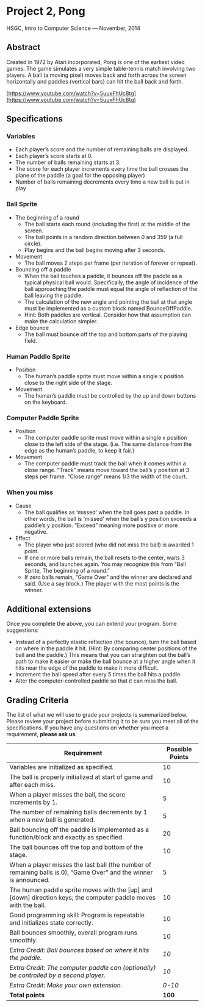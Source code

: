 # Project 2, Pong

HSGC, Intro to Computer Science — November, 2014

## Abstract

Created in 1972 by Atari incorporated, Pong is one of the earliest video games.  The game simulates a very simple table-tennis match involving two players. A ball (a moving pixel) moves back and forth across the screen horizontally and paddles (vertical bars) can hit the ball back and forth.

[https://www.youtube.com/watch?v=5uuxFhUc8tg](https://www.youtube.com/watch?v=5uuxFhUc8tg)

## Specifications

### Variables

* Each player’s score and the number of remaining balls are displayed.* Each player’s score starts at 0.* The number of balls remaining starts at 3.* The score for each player increments every time the ball crosses the plane of the paddle (a goal for the opposing player)* Number of balls remaining decrements every time a new ball is put in play

### Ball Sprite

* The beginning of a round    * The ball starts each round (including the first) at the middle of the screen.    * The ball points in a random direction between 0 and 359 (a full circle).    * Play begins and the ball begins moving after 3 seconds.* Movement    * The ball moves 2 steps per frame (per iteration of forever or repeat).*  Bouncing off a paddle    * When the ball touches a paddle, it bounces off the paddle as a typical physical ball would. Specifically, the angle of incidence of the ball approaching the paddle must equal the angle of reflection of the ball leaving the paddle.    * The calculation of the new angle and pointing the ball at that angle must be implemented as a custom block named BounceOffPaddle.     * Hint: Both paddles are vertical. Consider how that assumption can make the calculation simpler.* Edge bounce    * The ball must bounce off the top and bottom parts of the playing field.

### Human Paddle Sprite

* Position    * The human’s paddle sprite must move within a single x position close to the right side of the stage.  * Movement    * The human’s paddle must be controlled by the up and down buttons on the keyboard.
### Computer Paddle Sprite

* Position    * The computer paddle sprite must move within a single x position close to the left side of the stage. (i.e. The same distance from the edge as the human’s paddle, to keep it fair.)* Movement    * The computer paddle must track the ball when it comes within a close range. “Track” means move toward the ball’s y position at 3 steps per frame. “Close range” means 1/3 the width of the court.

### When you miss

* Cause    * The ball qualifies as ‘missed’ when the ball goes past a paddle. In other words, the ball is ‘missed’ when the ball’s y position exceeds a paddle’s y position. “Exceed” meaning more positive or more negative. * Effect    * The player who just scored (who did not miss the ball) is awarded 1 point.     * If one or more balls remain, the ball resets to the center, waits 3 seconds, and launches again. You may recognize this from “Ball Sprite, The beginning of a round.”    * If zero balls remain, “Game Over” and the winner are declared and said. (Use a say block.) The player with the most points is the winner.

## Additional extensions

Once you complete the above, you can extend your program.  Some suggestions:

* Instead of a perfectly elastic reflection (the bounce), turn the ball based on where in the paddle it hit. (Hint: By comparing center positions of the ball and the paddle.) This means that you can straighten out the ball’s path to make it easier or make the ball bounce at a higher angle when it hits near the edge of the paddle to make it more difficult.* Increment the ball speed after every 5 times the ball hits a paddle.* Alter the computer-controlled paddle so that it can miss the ball.

## Grading Criteria

The list of what we will use to grade your projects is summarized below. Please review your project before submitting it to be sure you meet all of the specifications. If you have any questions on whether you meet a requirement, **please ask us**.

| Requirement | Possible Points |
| --- | --- |
| Variables are initialized as specified. | 10 |
| The ball is properly initialized at start of game and after each miss. | 10 |
| When a player misses the ball, the score increments by 1. | 5 |
| The number of remaining balls decrements by 1 when a new ball is generated. | 5 |
| Ball bouncing off the paddle is implemented as a function/block and exactly as specified. | 20 |
| The ball bounces off the top and bottom of the stage. | 10 |
| When a player misses the last ball (the number of remaining balls is 0), “Game Over” and the winner is announced. | 5 |
| The human paddle sprite moves with the [up] and [down] direction keys; the computer paddle moves with the ball. | 10 |
| Good programming skill: Program is repeatable and initializes state correctly. | 10 |
| Ball bounces smoothly, overall program runs smoothly. | 10 |
| _Extra Credit: Ball bounces based on where it hits the paddle._ | _10_ |
| _Extra Credit: The computer paddle can (optionally) be controlled by a second player._ | _10_ |
| _Extra Credit: Make your own extension._ | _0-10_ |
| **Total points** | **100** |
